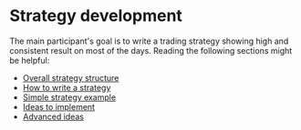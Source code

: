 # Strategy development

The main participant's goal is to write a trading strategy showing high and consistent result on most of the days.
Reading the following sections might be helpful:

- [Overall strategy structure](structure.md)
- [How to write a strategy](strategy_how_to.md)
- [Simple strategy example](base_strategy.md)
- [Ideas to implement](ideas.md)
- [Advanced ideas](advanced.md)
